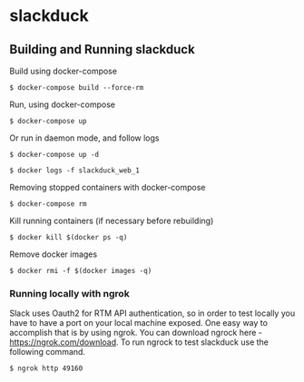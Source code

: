 # slackduck

## Building and Running slackduck

Build using docker-compose

`$ docker-compose build --force-rm`

Run, using docker-compose

`$ docker-compose up`

Or run in daemon mode, and follow logs

`$ docker-compose up -d`

`$ docker logs -f slackduck_web_1`

Removing stopped containers with docker-compose

`$ docker-compose rm`

Kill running containers (if necessary before rebuilding)

`$ docker kill $(docker ps -q)`

Remove docker images

`$ docker rmi -f $(docker images -q)`

### Running locally with ngrok

Slack uses Oauth2 for RTM API authentication, so in order to test locally
you have to have a port on your local machine exposed. One easy way to 
accomplish that is by using ngrok. You can download ngrock here - https://ngrok.com/download.
To run ngrock to test slackduck use the following command.

`$ ngrok http 49160`
